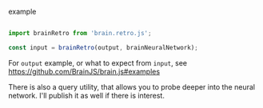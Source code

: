 example
```js

import brainRetro from 'brain.retro.js';

const input = brainRetro(output, brainNeuralNetwork);
```

For `output` example, or what to expect from `input`, see https://github.com/BrainJS/brain.js#examples

There is also a query utility, that allows you to probe deeper into the neural network.  I'll publish it as well if there is interest.